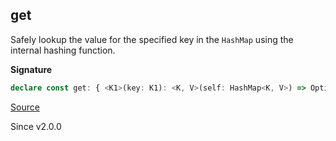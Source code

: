 ## get

Safely lookup the value for the specified key in the `HashMap` using the
internal hashing function.

**Signature**

```ts
declare const get: { <K1>(key: K1): <K, V>(self: HashMap<K, V>) => Option<V>; <K, V, K1>(self: HashMap<K, V>, key: K1): Option<V>; }
```

[Source](https://github.com/Effect-TS/effect/tree/main/packages/effect/src/HashMap.ts#L146)

Since v2.0.0